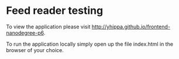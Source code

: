 # Feed reader testing

To view the application please visit http://yhippa.github.io/frontend-nanodegree-p6.

To run the application locally simply open up the file index.html in the browser of your choice.